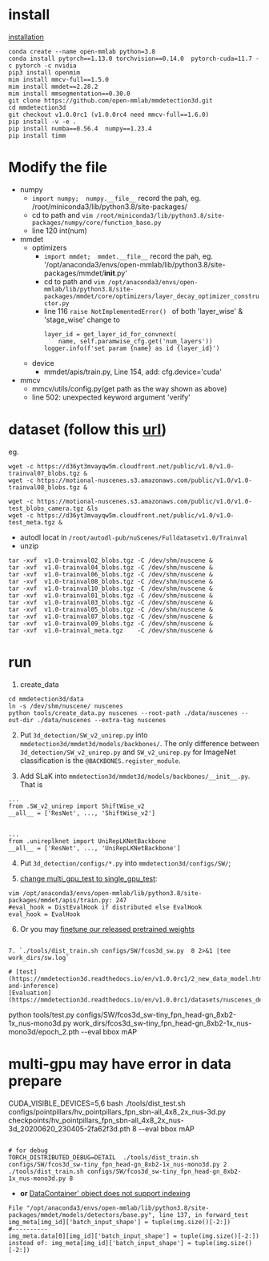 # install
[installation](https://gitee.com/monkeycc/mmdetection3d/blob/v1.0.0rc4/docs/zh_cn/getting_started.md)
```
conda create --name open-mmlab python=3.8
conda install pytorch==1.13.0 torchvision==0.14.0  pytorch-cuda=11.7 -c pytorch -c nvidia
pip3 install openmim
mim install mmcv-full==1.5.0
mim install mmdet==2.28.2
mim install mmsegmentation==0.30.0
git clone https://github.com/open-mmlab/mmdetection3d.git
cd mmdetection3d
git checkout v1.0.0rc1 (v1.0.0rc4 need mmcv-full==1.6.0)
pip install -v -e .
pip install numba==0.56.4  numpy==1.23.4
pip install timm
```

# Modify the file
- numpy
  - `import numpy;  numpy.__file__` record the pah, eg. /root/miniconda3/lib/python3.8/site-packages/
  - cd to path and `vim /root/miniconda3/lib/python3.8/site-packages/numpy/core/function_base.py`
  - line 120 int(num)
- mmdet
  - optimizers
    - `import mmdet;  mmdet.__file__` record the pah, eg. '/opt/anaconda3/envs/open-mmlab/lib/python3.8/site-packages/mmdet/__init__.py'
    - cd to path and `vim /opt/anaconda3/envs/open-mmlab/lib/python3.8/site-packages/mmdet/core/optimizers/layer_decay_optimizer_constructor.py`
    - line 116
      `raise NotImplementedError() ` of both 'layer_wise' & 'stage_wise'
      change to
      ```
      layer_id = get_layer_id_for_convnext(
          name, self.paramwise_cfg.get('num_layers'))
      logger.info(f'set param {name} as id {layer_id}')
      ```
  - device
    - mmdet/apis/train.py, Line 154, add: cfg.device='cuda'
- mmcv
  - mmcv/utils/config.py(get path as the way shown as above)
  - line 502:  unexpected keyword argument 'verify'


    
<!-- - vim ~/.conda/envs/open-mmlab/lib/python3.8/site-packages/mmcv/utils/config.py, line 502 remove verify
- vim ~/.conda/envs/open-mmlab/lib/python3.8/site-packages/mmdet/apis/train.py, Line 154, add: cfg.device='cuda'
- vim ~/.conda/envs/open-mmlab/lib/python3.8/site-packages/mmdet/apis/train.py, line 154 passing the keyword argument `find_unused_parameters=True` to `torch.nn.parallel.DistributedDataParallel`
- vim mmdetection3d/mmdet3d/apis/train.py, line 154 passing the keyword argument `find_unused_parameters=True` to `torch.nn.parallel.DistributedDataParallel` -->

<!-- 
## nuscenes 3D检测
mmdetection3d dev-1.x
    ```
    mmcv        2.0.0rc4
    mmdet       3.3.0
    mmdet3d     1.4.0       /home/lili/cc/mmdetection3d
    mmengine    0.10.5
    numpy       1.24.3
    ```
数据nuscenes v1.0-trainval 475G, 数据准备可参考[相关介绍](https://mmdetection3d.readthedocs.io/zh-cn/latest/advanced_guides/datasets/nuscenes.html) -->


# dataset (follow this [url](https://mmdetection3d.readthedocs.io/en/v1.0.0rc1/data_preparation.html#nuscenes))
eg.
```
wget -c https://d36yt3mvayqw5m.cloudfront.net/public/v1.0/v1.0-trainval07_blobs.tgz &
wget -c https://motional-nuscenes.s3.amazonaws.com/public/v1.0/v1.0-trainval08_blobs.tgz &

wget -c https://motional-nuscenes.s3.amazonaws.com/public/v1.0/v1.0-test_blobs_camera.tgz &ls
wget -c https://d36yt3mvayqw5m.cloudfront.net/public/v1.0/v1.0-test_meta.tgz &

```
- autodl locat in `/root/autodl-pub/nuScenes/Fulldatasetv1.0/Trainval`
- unzip
```
tar -xvf  v1.0-trainval02_blobs.tgz -C /dev/shm/nuscene &
tar -xvf  v1.0-trainval04_blobs.tgz -C /dev/shm/nuscene &
tar -xvf  v1.0-trainval06_blobs.tgz -C /dev/shm/nuscene &
tar -xvf  v1.0-trainval08_blobs.tgz -C /dev/shm/nuscene &
tar -xvf  v1.0-trainval10_blobs.tgz -C /dev/shm/nuscene &
tar -xvf  v1.0-trainval01_blobs.tgz -C /dev/shm/nuscene &
tar -xvf  v1.0-trainval03_blobs.tgz -C /dev/shm/nuscene &
tar -xvf  v1.0-trainval05_blobs.tgz -C /dev/shm/nuscene &
tar -xvf  v1.0-trainval07_blobs.tgz -C /dev/shm/nuscene &
tar -xvf  v1.0-trainval09_blobs.tgz -C /dev/shm/nuscene &
tar -xvf  v1.0-trainval_meta.tgz    -C /dev/shm/nuscene &
```
# run
1. create_data
```
cd mmdetection3d/data
ln -s /dev/shm/nuscene/ nuscenes
python tools/create_data.py nuscenes --root-path ./data/nuscenes --out-dir ./data/nuscenes --extra-tag nuscenes
```

2. Put ```3d_detection/SW_v2_unirep.py``` into ```mmdetection3d/mmdet3d/models/backbones/```. The only difference between ```3d_detection/SW_v2_unirep.py``` and ```SW_v2_unirep.py``` for ImageNet classification is the ```@BACKBONES.register_module```.

3. Add SLaK into ```mmdetection3d/mmdet3d/models/backbones/__init__.py```. That is
  ```
  ...
 from .SW_v2_unirep import ShiftWise_v2
  __all__ = ['ResNet', ..., 'ShiftWise_v2']


  ...
 from .unireplknet import UniRepLKNetBackbone
  __all__ = ['ResNet', ..., 'UniRepLKNetBackbone']
  ```

4. Put ```3d_detection/configs/*.py``` into ```mmdetection3d/configs/SW/```; 

5. [change multi_gpu_test to single_gpu_test](https://github.com/open-mmlab/mmdetection/issues/9744): 
```
vim /opt/anaconda3/envs/open-mmlab/lib/python3.8/site-packages/mmdet/apis/train.py: 247
#eval_hook = DistEvalHook if distributed else EvalHook
eval_hook = EvalHook
```

6. Or you may [finetune our released pretrained weights](https://mmdetection3d.readthedocs.io/en/v1.0.0rc1/1_exist_data_model.html#train-with-multiple-gpus)
```

7. `./tools/dist_train.sh configs/SW/fcos3d_sw.py  8 2>&1 |tee work_dirs/sw.log`

# [test](https://mmdetection3d.readthedocs.io/en/v1.0.0rc1/2_new_data_model.html#test-and-inference)
[Evaluation](https://mmdetection3d.readthedocs.io/en/v1.0.0rc1/datasets/nuscenes_det.html#evaluation)
```
python tools/test.py configs/SW/fcos3d_sw-tiny_fpn_head-gn_8xb2-1x_nus-mono3d.py work_dirs/fcos3d_sw-tiny_fpn_head-gn_8xb2-1x_nus-mono3d/epoch_2.pth --eval bbox mAP

# multi-gpu may have error in data prepare
CUDA_VISIBLE_DEVICES=5,6 bash ./tools/dist_test.sh configs/pointpillars/hv_pointpillars_fpn_sbn-all_4x8_2x_nus-3d.py checkpoints/hv_pointpillars_fpn_sbn-all_4x8_2x_nus-3d_20200620_230405-2fa62f3d.pth 8 --eval bbox mAP 
```

# for debug
TORCH_DISTRIBUTED_DEBUG=DETAIL  ./tools/dist_train.sh configs/SW/fcos3d_sw-tiny_fpn_head-gn_8xb2-1x_nus-mono3d.py 2 
./tools/dist_train.sh configs/SW/fcos3d_sw-tiny_fpn_head-gn_8xb2-1x_nus-mono3d.py 8
```
  
  - **or** [DataContainer' object does not support indexing](https://github.com/deepinsight/insightface/issues/1733#issuecomment-1706047986)
```
File "/opt/anaconda3/envs/open-mmlab/lib/python3.8/site-packages/mmdet/models/detectors/base.py", line 137, in forward_test
img_meta[img_id]['batch_input_shape'] = tuple(img.size()[-2:])
#----------
img_meta.data[0][img_id]['batch_input_shape'] = tuple(img.size()[-2:])
instead of: img_meta[img_id]['batch_input_shape'] = tuple(img.size()[-2:])
```